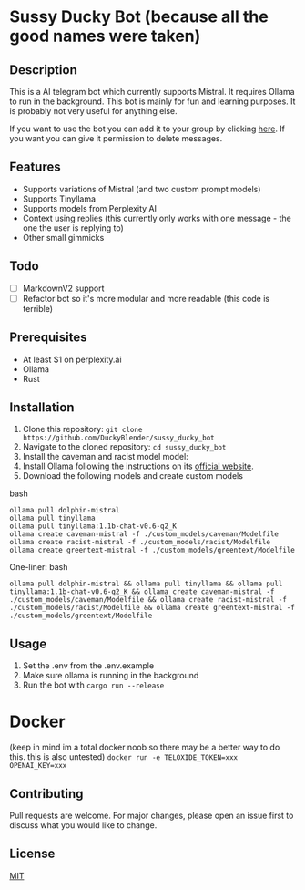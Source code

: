 # Sussy Ducky Bot (because all the good names were taken)

## Description

This is a AI telegram bot which currently supports Mistral. It requires Ollama to run in the background. This bot is mainly for fun and learning purposes. It is probably not very useful for anything else.

If you want to use the bot you can add it to your group by clicking [here](https://t.me/sussy_ducky_bot). If you want you can give it permission to delete messages.

## Features
- Supports variations of Mistral (and two custom prompt models)
- Supports Tinyllama
- Supports models from Perplexity AI
- Context using replies (this currently only works with one message - the one the user is replying to)
- Other small gimmicks

## Todo

- [ ] MarkdownV2 support
- [ ] Refactor bot so it's more modular and more readable (this code is terrible)

## Prerequisites

- At least $1 on perplexity.ai
- Ollama
- Rust

## Installation


1. Clone this repository: `git clone https://github.com/DuckyBlender/sussy_ducky_bot`
2. Navigate to the cloned repository: `cd sussy_ducky_bot`
3. Install the caveman and racist model model:
4. Install Ollama following the instructions on its [official website](https://ollama.ai/).
5. Download the following models and create custom models

bash
```
ollama pull dolphin-mistral
ollama pull tinyllama
ollama pull tinyllama:1.1b-chat-v0.6-q2_K
ollama create caveman-mistral -f ./custom_models/caveman/Modelfile
ollama create racist-mistral -f ./custom_models/racist/Modelfile
ollama create greentext-mistral -f ./custom_models/greentext/Modelfile
```

One-liner:
bash
```
ollama pull dolphin-mistral && ollama pull tinyllama && ollama pull tinyllama:1.1b-chat-v0.6-q2_K && ollama create caveman-mistral -f ./custom_models/caveman/Modelfile && ollama create racist-mistral -f ./custom_models/racist/Modelfile && ollama create greentext-mistral -f ./custom_models/greentext/Modelfile
```

## Usage

1. Set the .env from the .env.example
2. Make sure ollama is running in the background
3. Run the bot with `cargo run --release`

# Docker
(keep in mind im a total docker noob so there may be a better way to do this. this is also untested)
`docker run -e TELOXIDE_TOKEN=xxx OPENAI_KEY=xxx`

## Contributing

Pull requests are welcome. For major changes, please open an issue first to discuss what you would like to change.

## License

[MIT](https://choosealicense.com/licenses/mit/)
